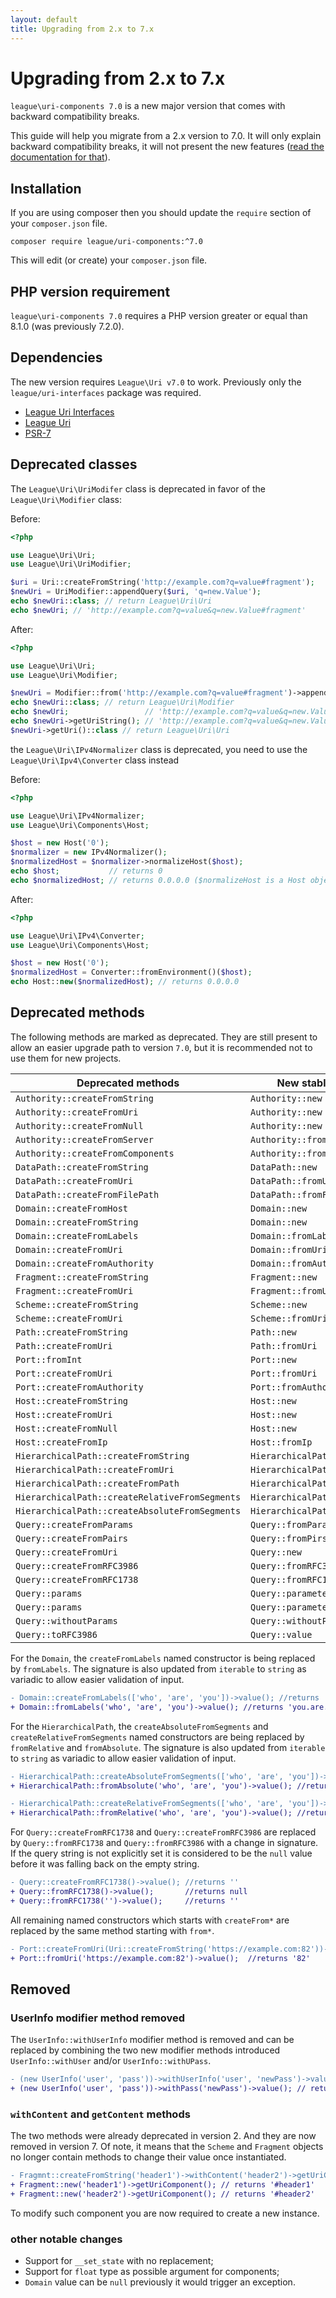 ```yaml
---
layout: default
title: Upgrading from 2.x to 7.x
---
```


# Upgrading from 2.x to 7.x

`league\uri-components 7.0` is a new major version that comes with backward compatibility breaks.

This guide will help you migrate from a 2.x version to 7.0. It will only explain backward 
compatibility breaks, it will not present the new features 
([read the documentation for that](/uri-components/7.0/)).

## Installation

If you are using composer then you should update the `require` section of your `composer.json` file.

~~~
composer require league/uri-components:^7.0
~~~

This will edit (or create) your `composer.json` file.

## PHP version requirement

`league\uri-components 7.0` requires a PHP version greater or equal than 8.1.0 (was previously 7.2.0).

Dependencies
-------

The new version requires `League\Uri v7.0` to work. Previously only the `league/uri-interfaces`
package was required.

- [League Uri Interfaces](https://github.com/thephpleague/uri-interfaces)
- [League Uri](https://github.com/thephpleague/uri)
- [PSR-7](http://www.php-fig.org/psr/psr-7/)

Deprecated classes
--------

The `League\Uri\UriModifer` class is deprecated in favor of the `League\Uri\Modifier` class:

Before:

~~~php
<?php

use League\Uri\Uri;
use League\Uri\UriModifier;

$uri = Uri::createFromString('http://example.com?q=value#fragment');
$newUri = UriModifier::appendQuery($uri, 'q=new.Value');
echo $newUri::class; // return League\Uri\Uri
echo $newUri; // 'http://example.com?q=value&q=new.Value#fragment'
~~~

After:

~~~php
<?php

use League\Uri\Uri;
use League\Uri\Modifier;

$newUri = Modifier::from('http://example.com?q=value#fragment')->appendQuery('q=new.Value');
echo $newUri::class; // return League\Uri\Modifier
echo $newUri;                 // 'http://example.com?q=value&q=new.Value#fragment'
echo $newUri->getUriString(); // 'http://example.com?q=value&q=new.Value#fragment'
$newUri->getUri()::class // return League\Uri\Uri
~~~

the `League\Uri\IPv4Normalizer` class is deprecated, you need to use the `League\Uri\Ipv4\Converter` class instead

Before:

~~~php
<?php

use League\Uri\IPv4Normalizer;
use League\Uri\Components\Host;

$host = new Host('0');
$normalizer = new IPv4Normalizer();
$normalizedHost = $normalizer->normalizeHost($host);
echo $host;           // returns 0 
echo $normalizedHost; // returns 0.0.0.0 ($normalizeHost is a Host object)
~~~

After:

~~~php
<?php

use League\Uri\IPv4\Converter;
use League\Uri\Components\Host;

$host = new Host('0');
$normalizedHost = Converter::fromEnvironment()($host);
echo Host::new($normalizedHost); // returns 0.0.0.0 
~~~

Deprecated methods
--------

The following methods are marked as deprecated. They are still present to allow an easier upgrade path
to version `7.0`, but it is recommended not to use them for new projects.

| Deprecated methods                             | New stable methods                |
|------------------------------------------------|-----------------------------------|
| `Authority::createFromString`                  | `Authority::new`                  |
| `Authority::createFromUri`                     | `Authority::new`                  |
| `Authority::createFromNull`                    | `Authority::new`                  |
| `Authority::createFromServer`                  | `Authority::fromServer`           |
| `Authority::createFromComponents`              | `Authority::fromComponents`       |
| `DataPath::createFromString`                   | `DataPath::new`                   |
| `DataPath::createFromUri`                      | `DataPath::fromUri`               |
| `DataPath::createFromFilePath`                 | `DataPath::fromFileContents`      |
| `Domain::createFromHost`                       | `Domain::new`                     |
| `Domain::createFromString`                     | `Domain::new`                     |
| `Domain::createFromLabels`                     | `Domain::fromLabels`              |
| `Domain::createFromUri`                        | `Domain::fromUri`                 |
| `Domain::createFromAuthority`                  | `Domain::fromAuthority`           |
| `Fragment::createFromString`                   | `Fragment::new`                   |
| `Fragment::createFromUri`                      | `Fragment::fromUri`               |
| `Scheme::createFromString`                     | `Scheme::new`                     |
| `Scheme::createFromUri`                        | `Scheme::fromUri`                 |
| `Path::createFromString`                       | `Path::new`                       |
| `Path::createFromUri`                          | `Path::fromUri`                   |
| `Port::fromInt`                                | `Port::new`                       |
| `Port::createFromUri`                          | `Port::fromUri`                   |
| `Port::createFromAuthority`                    | `Port::fromAuthority`             |
| `Host::createFromString`                       | `Host::new`                       |
| `Host::createFromUri`                          | `Host::new`                       |
| `Host::createFromNull`                         | `Host::new`                       |
| `Host::createFromIp`                           | `Host::fromIp`                    |
| `HierarchicalPath::createFromString`           | `HierarchicalPath::new`           |
| `HierarchicalPath::createFromUri`              | `HierarchicalPath::new`           |
| `HierarchicalPath::createFromPath`             | `HierarchicalPath::new`           |
| `HierarchicalPath::createRelativeFromSegments` | `HierarchicalPath::fromRelative`  |
| `HierarchicalPath::createAbsoluteFromSegments` | `HierarchicalPath::fromAbsolute`  |
| `Query::createFromParams`                      | `Query::fromParameters`           |
| `Query::createFromPairs`                       | `Query::fromPirs`                 |
| `Query::createFromUri`                         | `Query::new`                      |
| `Query::createFromRFC3986`                     | `Query::fromRFC3986`              |
| `Query::createFromRFC1738`                     | `Query::fromRFC1738`              |
| `Query::params`                                | `Query::parameter`                |
| `Query::params`                                | `Query::parameters`               |
| `Query::withoutParams`                         | `Query::withoutParameters`        |
| `Query::toRFC3986`                             | `Query::value`                    |


For the `Domain`, the `createFromLabels` named constructor is being replaced by `fromLabels`.
The signature is also updated from `iterable` to `string` as variadic to allow easier validation of input.

````diff
- Domain::createFromLabels(['who', 'are', 'you'])->value(); //returns 'you.are.who'
+ Domain::fromLabels('who', 'are', 'you')->value(); //returns 'you.are.who'
````

For the `HierarchicalPath`, the `createAbsoluteFromSegments` and `createRelativeFromSegments` named constructors
are being replaced by `fromRelative` and `fromAbsolute`. The signature is also updated
from `iterable` to `string` as variadic to allow easier validation of input.

````diff
- HierarchicalPath::createAbsoluteFromSegments(['who', 'are', 'you'])->value(); //returns '/who/are/you'
+ HierarchicalPath::fromAbsolute('who', 'are', 'you')->value(); //returns '/who/are/you'
````

````diff
- HierarchicalPath::createRelativeFromSegments(['who', 'are', 'you'])->value(); //returns 'who/are/you'
+ HierarchicalPath::fromRelative('who', 'are', 'you')->value(); //returns 'who/are/you'
````

For `Query::createFromRFC1738` and `Query::createFromRFC3986` are replaced by `Query::fromRFC1738` and `Query::fromRFC3986`
with a change in signature. If the query string is not explicitly set it is considered to be the `null` value before
it was falling back on the empty string.

````diff
- Query::createFromRFC1738()->value(); //returns ''
+ Query::fromRFC1738()->value();       //returns null
+ Query::fromRFC1738('')->value();     //returns ''
````

All remaining named constructors which starts with `createFrom*` are replaced by the same method starting with `from*`.

````diff
- Port::createFromUri(Uri::createFromString('https://example.com:82'))->value(); //returns '82'
+ Port::fromUri('https://example.com:82')->value();  //returns '82'
````

Removed
----------

###  UserInfo modifier method removed

The `UserInfo::withUserInfo` modifier method is removed and can be replaced by combining the two
new modifier methods introduced `UserInfo::withUser` and/or `UserInfo::withUPass`.

````diff
- (new UserInfo('user', 'pass'))->withUserInfo('user', 'newPass')->value(); // returns 'user:newPass'
+ (new UserInfo('user', 'pass'))->withPass('newPass')->value(); // returns 'user:newPass'
````

###  `withContent` and `getContent` methods

The two methods were already deprecated in version 2. And they are now removed in version 7.
Of note, it means that the `Scheme` and `Fragment` objects no longer contain methods to change
their value once instantiated.

````diff
- Fragmnt::createFromString('header1')->withContent('header2')->getUriComponent(); // returns '#header2'
+ Fragment::new('header1')->getUriComponent(); // returns '#header1'
+ Fragment::new('header2')->getUriComponent(); // returns '#header2'
````

To modify such component you are now required to create a new instance.

### other notable changes

- Support for `__set_state` with no replacement;
- Support for `float` type as possible argument for components;
- `Domain` value can be `null` previously it would trigger an exception.
